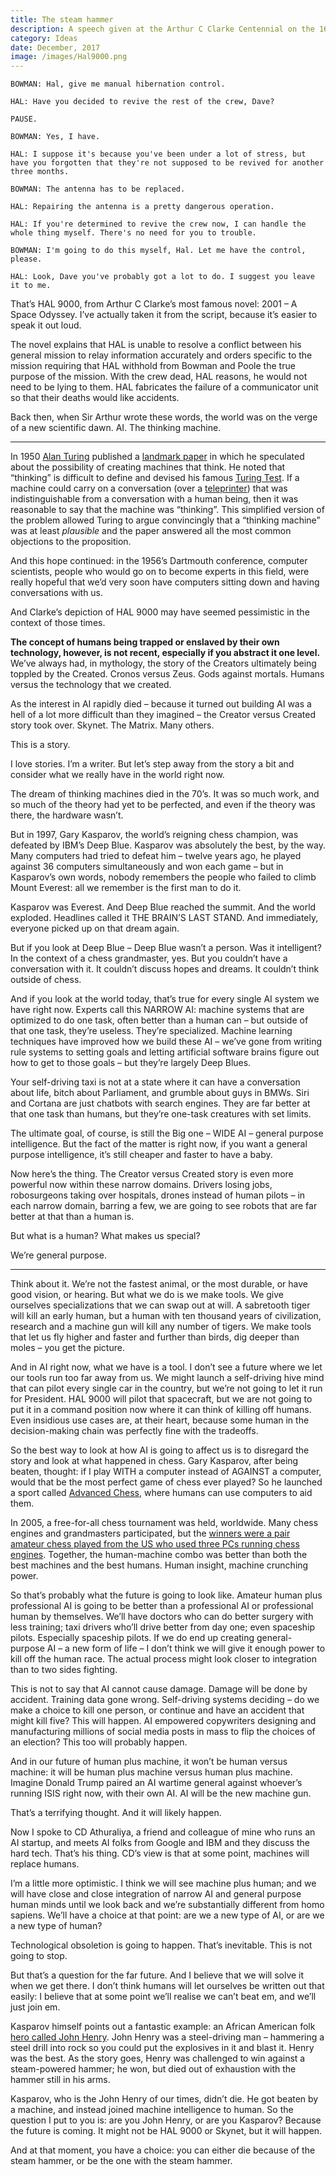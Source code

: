```yaml
---
title: The steam hammer
description: A speech given at the Arthur C Clarke Centennial on the 16th of December, 2017, Colombo, sharing some brief thoughts on how AI will shape our future.
category: Ideas
date: December, 2017
image: /images/Hal9000.png
---
```

`BOWMAN: Hal, give me manual hibernation control.`

`HAL: Have you decided to revive the rest of the crew, Dave?`

`PAUSE.`

`BOWMAN: Yes, I have.`

`HAL: I suppose it's because you've been under a lot of stress, but have you forgotten that they're not supposed to be revived for another three months.`

`BOWMAN: The antenna has to be replaced.`

`HAL: Repairing the antenna is a pretty dangerous operation.`

`HAL: If you're determined to revive the crew now, I can handle the whole thing myself. There's no need for you to trouble.`

`BOWMAN: I'm going to do this myself, Hal. Let me have the control, please.`

`HAL: Look, Dave you've probably got a lot to do. I suggest you leave it to me.`

That’s HAL 9000, from Arthur C Clarke’s most famous novel: 2001 – A Space Odyssey. I’ve actually taken it from the script, because it’s easier to speak it out loud.

The novel explains that HAL is unable to resolve a conflict between his general mission to relay information accurately and orders specific to the mission requiring that HAL withhold from Bowman and Poole the true purpose of the mission. With the crew dead, HAL reasons, he would not need to be lying to them. HAL fabricates the failure of a communicator unit so that their deaths would like accidents.

Back then, when Sir Arthur wrote these words, the world was on the verge of a new scientific dawn. AI. The thinking machine.

---

In 1950 [Alan Turing](https://en.wikipedia.org/wiki/Alan_Turing) published a [landmark paper](https://en.wikipedia.org/wiki/Computing_machinery_and_intelligence) in which he speculated about the possibility of creating machines that think. He noted that “thinking” is difficult to define and devised his famous [Turing Test](https://en.wikipedia.org/wiki/Turing_Test). If a machine could carry on a conversation (over a [teleprinter](https://en.wikipedia.org/wiki/Teleprinter)) that was indistinguishable from a conversation with a human being, then it was reasonable to say that the machine was “thinking”. This simplified version of the problem allowed Turing to argue convincingly that a “thinking machine” was at least _plausible_ and the paper answered all the most common objections to the proposition.

And this hope continued: in the 1956’s Dartmouth conference, computer scientists, people who would go on to become experts in this field, were really hopeful that we’d very soon have computers sitting down and having conversations with us.

And Clarke’s depiction of HAL 9000 may have seemed pessimistic in the context of those times.

**The concept of humans being trapped or enslaved by their own technology, however, is not recent, especially if you abstract it one level.**   We’ve always had, in mythology, the story of the Creators ultimately being toppled by the Created. Cronos versus Zeus. Gods against mortals. Humans versus the technology that we created.

As the interest in AI rapidly died – because it turned out building AI was a hell of a lot more difficult than they imagined – the Creator versus Created story took over. Skynet. The Matrix. Many others.

This is a story.

I love stories. I’m a writer. But let’s step away from the story a bit and consider what we really have in the world right now.

The dream of thinking machines died in the 70’s. It was so much work, and so much of the theory had yet to be perfected, and even if the theory was there, the hardware wasn’t.

But in 1997, Gary Kasparov, the world’s reigning chess champion, was defeated by IBM’s Deep Blue. Kasparov was absolutely the best, by the way. Many computers had tried to defeat him – twelve years ago, he played against 36 computers simultaneously and won each game – but in Kasparov’s own words, nobody remembers the people who failed to climb Mount Everest: all we remember is the first man to do it.

Kasparov was Everest. And Deep Blue reached the summit. And the world exploded. Headlines called it THE BRAIN’S LAST STAND. And immediately, everyone picked up on that dream again.

But if you look at Deep Blue – Deep Blue wasn’t a person. Was it intelligent? In the context of a chess grandmaster, yes. But you couldn’t have a conversation with it. It couldn’t discuss hopes and dreams. It couldn’t think outside of chess.

And if you look at the world today, that’s true for every single AI system we have right now. Experts call this NARROW AI: machine systems that are optimized to do one task, often better than a human can – but outside of that one task, they’re useless. They’re specialized. Machine learning techniques have improved how we build these AI – we’ve gone from writing rule systems to setting goals and letting artificial software brains figure out how to get to those goals – but they’re largely Deep Blues.

Your self-driving taxi is not at a state where it can have a conversation about life, bitch about Parliament, and grumble about guys in BMWs. Siri and Cortana are just chatbots with search engines. They are far better at that one task than humans, but they’re one-task creatures with set limits.

The ultimate goal, of course, is still the Big one – WIDE AI – general purpose intelligence. But the fact of the matter is right now, if you want a general purpose intelligence, it’s still cheaper and faster to have a baby.

Now here’s the thing. The Creator versus Created story is even more powerful now within these narrow domains. Drivers losing jobs, robosurgeons taking over hospitals, drones instead of human pilots – in each narrow domain, barring a few, we are going to see robots that are far better at that than a human is.

But what is a human? What makes us special?

We’re general purpose.

---

Think about it. We’re not the fastest animal, or the most durable, or have good vision, or hearing. But what we do is we make tools. We give ourselves specializations that we can swap out at will. A sabretooth tiger will kill an early human, but a human with ten thousand years of civilization, research and a machine gun will kill any number of tigers. We make tools that let us fly higher and faster and further than birds, dig deeper than moles – you get the picture.

And in AI right now, what we have is a tool. I don’t see a future where we let our tools run too far away from us. We might launch a self-driving hive mind that can pilot every single car in the country, but we’re not going to let it run for President. HAL 9000 will pilot that spacecraft, but we are not going to put it in a command position now where it can think of killing off humans. Even insidious use cases are, at their heart, because some human in the decision-making chain was perfectly fine with the tradeoffs.

So the best way to look at how AI is going to affect us is to disregard the story and look at what happened in chess. Gary Kasparov, after being beaten, thought: if I play WITH a computer instead of AGAINST a computer, would that be the most perfect game of chess ever played? So he launched a sport called [Advanced Chess](https://en.wikipedia.org/wiki/Advanced_Chess), where humans can use computers to aid them.

In 2005, a free-for-all chess tournament was held, worldwide. Many chess engines and grandmasters participated, but the [winners were a pair amateur chess played from the US who used three PCs running chess engines](https://en.chessbase.com/post/dark-horse-zacks-wins-freestyle-che-tournament). Together, the human-machine combo was better than both the best machines and the best humans. Human insight, machine crunching power.

So that’s probably what the future is going to look like. Amateur human plus professional AI is going to be better than a professional AI or professional human by themselves. We’ll have doctors who can do better surgery with less training; taxi drivers who’ll drive better from day one; even spaceship pilots. Especially spaceship pilots. If we do end up creating general-purpose AI – a new form of life – I don’t think we will give it enough power to kill off the human race. The actual process might look closer to integration than to two sides fighting.

This is not to say that AI cannot cause damage. Damage will be done by accident. Training data gone wrong. Self-driving systems deciding – do we make a choice to kill one person, or continue and have an accident that might kill five? This will happen. AI empowered copywriters designing and manufacturing millions of social media posts in mass to flip the choices of an election? This too will probably happen. 

And in our future of human plus machine, it won’t be human versus machine: it will be human plus machine versus human plus machine. Imagine Donald Trump paired an AI wartime general against whoever’s running ISIS right now, with their own AI. AI will be the new machine gun.

That’s a terrifying thought. And it will likely happen.

Now I spoke to CD Athuraliya, a friend and colleague of mine who runs an AI startup, and meets AI folks from Google and IBM and they discuss the hard tech. That’s his thing. CD’s view is that at some point, machines will replace humans.

I’m a little more optimistic. I think we will see machine plus human; and we will have close and close integration of narrow AI and general purpose human minds until we look back and we’re substantially different from homo sapiens. We’ll have a choice at that point: are we a new type of AI, or are we a new type of human?

Technological obsoletion is going to happen. That’s inevitable. This is not going to stop.

But that’s a question for the far future. And I believe that we will solve it when we get there. I don’t think humans will let ourselves be written out that easily: I believe that at some point we’ll realise we can’t beat em, and we’ll just join em.

Kasparov himself points out a fantastic example: an African American folk [hero called John Henry](https://en.wikipedia.org/wiki/John_Henry_(folklore)). John Henry was a steel-driving man – hammering a steel drill into rock so you could put the explosives in it and blast it. Henry was the best. As the story goes, Henry was challenged to win against a steam-powered hammer; he won, but died out of exhaustion with the hammer still in his arms.

Kasparov, who is the John Henry of our times, didn’t die. He got beaten by a machine, and instead joined machine intelligence to human. So the question I put to you is: are you John Henry, or are you Kasparov? Because the future is coming. It might not be HAL 9000 or Skynet, but it will happen.

And at that moment, you have a choice: you can either die because of the steam hammer, or be the one with the steam hammer.
